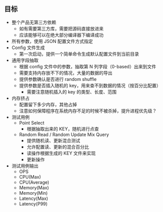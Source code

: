 ## 目标

- 整个产品无第三方依赖
  - 如有需要第三方库，需要把源码直接放进来
  - 应该能够可以在绝大部分编译器下编译成功
- 所有参数，使用 JSON 配置文件方式指定
- Config 文件生成
  - 第一次启动，提供一个简单命令生成默认配置文件到当前目录
- 通用字段抽取
  - 根据 config 文件中的参数，抽取第 N 列字段（0-based）出来到文件
  - 需要支持内存放不下的情况，大量的数据的导出
  - 提供参数确认是否进行 random shuffle
  - 提供参数是否插入随机的 key，用来查不到数据的情况（按百分比配置）
    - 需要注意随机插入的 key 的类型、长度、范围
- 内存挤占
  - 配置留下多少内存，其他占掉
  - 注意如何保障程序在系统内存不足的时候不被杀掉，提升进程优先级？
- 测试用例
    - Point Select
      - 根据抽取出来的 KEY，随机进行点查
    - Random Read / Random Update Mix Query
      - 提供随机读、更新混合测试
      - 允许配置读、更新的混合百分比
      - 读操作根据生成的 KEY 文件来实现
      - 更新操作
- 测试用例输出
    - OPS
    - CPU(Max)
    - CPU(Average)
    - Memory(Max)
    - Memory(Min)
    - Latency(Max)
    - Latency(P99)